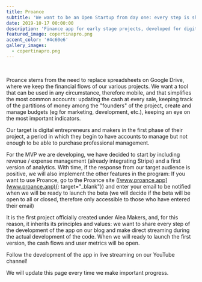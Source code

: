 ```yaml
---
title: Proance
subtitle: 'We want to be an Open Startup from day one: every step is shared.'
date: 2019-10-17 00:00:00
description: 'Finance app for early stage projects, developed for digital entrepreneurs.'
featured_image: copertinapro.png
accent_color: '#4c60e6'
gallery_images:
  - copertinapro.png
---
```


&nbsp;

Proance stems from the need to replace spreadsheets on Google Drive, where we keep the financial flows of our various projects. We want a tool that can be used in any circumstance, therefore mobile, and that simplifies the most common accounts: updating the cash at every sale, keeping track of the partitions of money among the "founders" of the project, create and manage budgets (eg for marketing, development, etc.), keeping an eye on the most important indicators.

Our target is digital entrepreneurs and makers in the first phase of their project, a period in which they begin to have accounts to manage but not enough to be able to purchase professional management.

For the MVP we are developing, we have decided to start by including revenue / expense management (already integrating Stripe) and a first version of analytics. With time, if the response from our target audience is positive, we will also implement the other features in the program: If you want to use Proance, go to the Proance site ([www.proance.app](www.proance.app){: target="_blank"}) and enter your email to be notified when we will be ready to launch the beta (we will decide if the beta will be open to all or closed, therefore only accessible to those who have entered their email)

It is the first project officially created under Alea Makers, and, for this reason, it inherits its principles and values: we want to share every step of the development of the app on our blog and make direct streaming during the actual development of the code. When we will ready to launch the first version, the cash flows and user metrics will be open.

Follow the development of the app in live streaming on our YouTube channel\!&nbsp;

We will update this page every time we make important progress.

&nbsp;